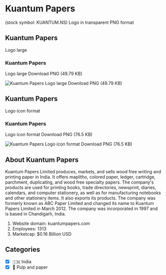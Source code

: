 # Kuantum Papers
 (stock symbol: KUANTUM.NS) Logo in transparent PNG format

## Kuantum Papers
 Logo large

### Kuantum Papers
 Logo large Download PNG (49.79 KB)

![Kuantum Papers
 Logo large Download PNG (49.79 KB)](/img/orig/KUANTUM.NS_BIG-0317dbe2.png)

## Kuantum Papers
 Logo icon format

### Kuantum Papers
 Logo icon format Download PNG (76.5 KB)

![Kuantum Papers
 Logo icon format Download PNG (76.5 KB)](/img/orig/KUANTUM.NS-2003b138.png)

## About Kuantum Papers


Kuantum Papers Limited produces, markets, and sells wood free writing and printing paper in India. It offers maplitho, colored paper, ledger, cartridge, parchment, duplicating, and wood free specialty papers. The company's products are used for printing books, trade directories, newsprint, diaries, calendars, and computer stationery, as well as for manufacturing notebooks and other stationery items. It also exports its products. The company was formerly known as ABC Paper Limited and changed its name to Kuantum Papers Limited in March 2012. The company was incorporated in 1997 and is based in Chandigarh, India.

1. Website domain: kuantumpapers.com
2. Employees: 1313
3. Marketcap: $0.16 Billion USD


## Categories
- [x] 🇮🇳 India
- [x] 📄 Pulp and paper
